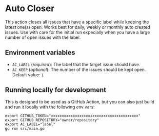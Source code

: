 # Auto Closer

This action closes all issues that have a specific label while keeping the latest one(s) open. Works best for daily, weekly or monthly auto created issues. Use with care for the initial run expecially when you have a large number of open issues with the label.

## Environment variables

- `AC_LABEL` (*required*): The label that the target issue should have.
- `AC_KEEP` (*optional*): The number of the issues should be kept open. Default value: `1`

## Running locally for development

This is designed to be used as a GitHub Action, but you can also just build and run it locally with the following env vars:

```
export GITHUB_TOKEN="xxxxxxxxxxxxxxxxxxxxxxxxxxxxxxxxxxxxxxxx"
export GITHUB_REPOSITORY="owner/repository"
export AC_LABEL="label"
go run src/main.go
```